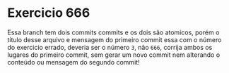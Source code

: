 # Exercicio 666

Essa branch tem dois commits commits e os dois são atomicos, porém o título desse arquivo e mensagem do primeiro commit essa com o número do exercicio errado, deveria ser o número `3`, não `666`, corrija ambos os lugares do primeiro commit, sem gerar um novo commit nem alterando o conteúdo ou mensagem do segundo commit!
